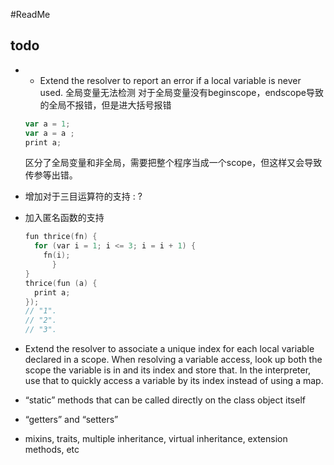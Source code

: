#ReadMe

## todo

* * Extend the resolver to report an error if a local variable is never used.
    全局变量无法检测
    对于全局变量没有beginscope，endscope导致的全局不报错，但是进大括号报错

  ```js
  var a = 1;
  var a = a ;
  print a;
  ```
  区分了全局变量和非全局，需要把整个程序当成一个scope，但这样又会导致传参等出错。

* 增加对于三目运算符的支持 : ?

* 加入匿名函数的支持

  ```c
  fun thrice(fn) {
    for (var i = 1; i <= 3; i = i + 1) {
      fn(i);
    	}
  }
  thrice(fun (a) {
    print a;
  });
  // "1".
  // "2".
  // "3".
  
  ```

* Extend the resolver to associate a unique index for each local variable declared in a scope. When resolving a variable access, look up both the scope the variable is in and its index and store that. In the interpreter, use that to quickly access a variable by its index instead of using a map. 

* “static” methods that can be called directly on the class object itself

* “getters” and “setters”

* mixins, traits, multiple inheritance, virtual inheritance, extension methods, etc

